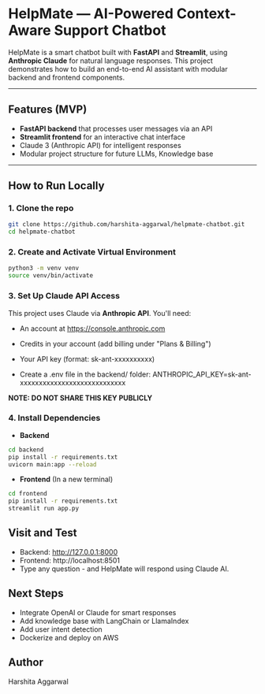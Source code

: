 # HelpMate — AI-Powered Context-Aware Support Chatbot

HelpMate is a smart chatbot built with **FastAPI** and **Streamlit**, using **Anthropic Claude** for natural language responses. This project demonstrates how to build an end-to-end AI assistant with modular backend and frontend components.

---

## Features (MVP)
- **FastAPI backend** that processes user messages via an API
- **Streamlit frontend** for an interactive chat interface
- Claude 3 (Anthropic API) for intelligent responses
- Modular project structure for future LLMs, Knowledge base

---

## How to Run Locally

### 1. Clone the repo
```bash
git clone https://github.com/harshita-aggarwal/helpmate-chatbot.git
cd helpmate-chatbot
```

### 2. Create and Activate Virtual Environment
```bash
python3 -m venv venv
source venv/bin/activate
```

### 3. Set Up Claude API Access
This project uses Claude via **Anthropic API**. You'll need:
- An account at https://console.anthropic.com
- Credits in your account (add billing under "Plans & Billing")
- Your API key (format: sk-ant-xxxxxxxxxx)

- Create a .env file in the backend/ folder:
ANTHROPIC_API_KEY=sk-ant-xxxxxxxxxxxxxxxxxxxxxxxxxxxx

**NOTE: DO NOT SHARE THIS KEY PUBLICLY**

### 4. Install Dependencies

- **Backend**
```bash 
cd backend
pip install -r requirements.txt
uvicorn main:app --reload
```

- **Frontend**
(In a new terminal)
```bash
cd frontend
pip install -r requirements.txt
streamlit run app.py
```

## Visit and Test
- Backend: http://127.0.0.1:8000
- Frontend: http://localhost:8501
- Type any question - and HelpMate will respond using Claude AI.

## Next Steps
- Integrate OpenAI or Claude for smart responses
- Add knowledge base with LangChain or LlamaIndex
- Add user intent detection
- Dockerize and deploy on AWS

## Author
Harshita Aggarwal